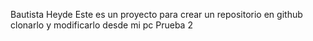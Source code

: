 Bautista Heyde
Este es un proyecto para crear un repositorio en github clonarlo y modificarlo desde mi pc
Prueba 2